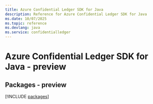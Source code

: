```yaml
---
title: Azure Confidential Ledger SDK for Java
description: Reference for Azure Confidential Ledger SDK for Java
ms.date: 10/07/2025
ms.topic: reference
ms.devlang: java
ms.service: confidentialledger
---
```

# Azure Confidential Ledger SDK for Java - preview
## Packages - preview
[!INCLUDE [packages](confidential-ledger-index.md)]